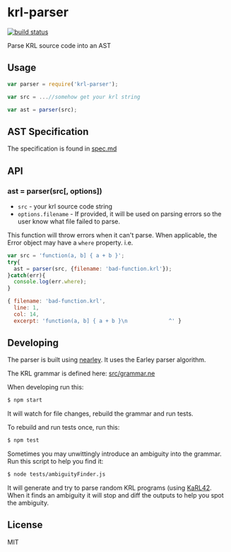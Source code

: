 # krl-parser

[![build status](https://secure.travis-ci.org/farskipper/node-krl-parser.svg)](https://travis-ci.org/farskipper/node-krl-parser)

Parse KRL source code into an AST

## Usage
```js
var parser = require('krl-parser');

var src = ...//somehow get your krl string

var ast = parser(src);
```

## AST Specification
The specification is found in [spec.md](https://github.com/farskipper/node-krl-parser/blob/master/spec.md)

## API
### ast = parser(src[, options])
 * `src` - your krl source code string
 * `options.filename` - If provided, it will be used on parsing errors so the user know what file failed to parse.

This function will throw errors when it can't parse. When applicable, the Error object may have a `where` property. i.e.
```js
var src = 'function(a, b] { a + b }';
try{
  ast = parser(src, {filename: 'bad-function.krl'});
}catch(err){
  console.log(err.where);
}
```
```js
{ filename: 'bad-function.krl',
  line: 1,
  col: 14,
  excerpt: 'function(a, b] { a + b }\n             ^' }
```

## Developing

The parser is built using [nearley](https://www.npmjs.com/package/nearley). It uses the Earley parser algorithm.

The KRL grammar is defined here: [src/grammar.ne](https://github.com/farskipper/node-krl-parser/blob/master/src/grammar.ne)

When developing run this:
```sh
$ npm start
```
It will watch for file changes, rebuild the grammar and run tests.

To rebuild and run tests once, run this:
```sh
$ npm test
```

Sometimes you may unwittingly introduce an ambiguity into the grammar. Run this script to help you find it:
```sh
$ node tests/ambiguityFinder.js
```
It will generate and try to parse random KRL programs (using [KaRL42](https://www.npmjs.com/package/karl42). When it finds an ambiguity it will stop and diff the outputs to help you spot the ambiguity.

## License
MIT
